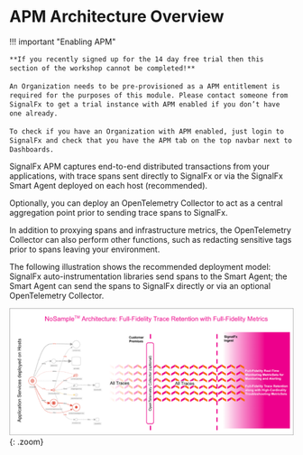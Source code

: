# APM Architecture Overview

!!! important "Enabling APM"

    **If you recently signed up for the 14 day free trial then this section of the workshop cannot be completed!**
    
    An Organization needs to be pre-provisioned as a APM entitlement is required for the purposes of this module. Please contact someone from SignalFx to get a trial instance with APM enabled if you don’t have one already.

    To check if you have an Organization with APM enabled, just login to SignalFx and check that you have the APM tab on the top navbar next to Dashboards.

SignalFx APM captures end-to-end distributed transactions from your applications, with trace spans sent directly to SignalFx or via the SignalFx Smart Agent deployed on each host (recommended).

Optionally, you can deploy an OpenTelemetry Collector to act as a central aggregation point prior to sending trace spans to SignalFx.

In addition to proxying spans and infrastructure metrics, the OpenTelemetry Collector can also perform other functions, such as redacting sensitive tags prior to spans leaving your environment.

The following illustration shows the recommended deployment model: SignalFx auto-instrumentation libraries send spans to the Smart Agent; the Smart Agent can send the spans to SignalFx directly or via an optional OpenTelemetry Collector.

![Architecture Overview](../images/apm/arch-overview.png){: .zoom}
